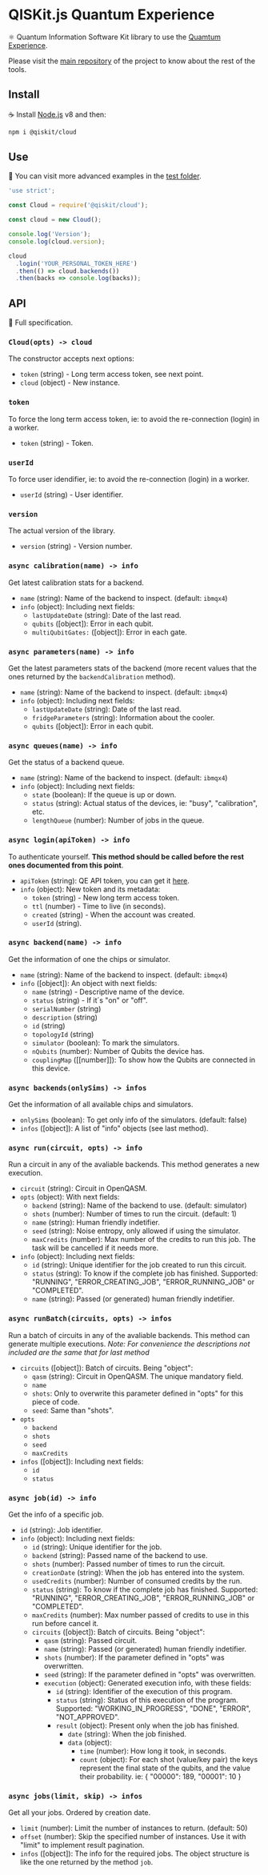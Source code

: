 # QISKit.js Quantum Experience

:atom_symbol: Quantum Information Software Kit library to use the [Quamtum Experience](https://quantumexperience.ng.bluemix.net).

Please visit the [main repository](https://github.com/QISKit/qiskit-sdk-js) of the project to know about the rest of the tools.

## Install

:coffee: Install [Node.js](https://nodejs.org/download) v8 and then:

```sh
npm i @qiskit/cloud
```

## Use

:pencil: You can visit more advanced examples in the [test folder](test).

```js
'use strict';

const Cloud = require('@qiskit/cloud');

const cloud = new Cloud();

console.log('Version');
console.log(cloud.version);

cloud
  .login('YOUR_PERSONAL_TOKEN_HERE')
  .then(() => cloud.backends())
  .then(backs => console.log(backs));
```

## API

:eyes: Full specification.

### `Cloud(opts) -> cloud`

The constructor accepts next options:

* `token` (string) - Long term access token, see next point.
* `cloud` (object) - New instance.

### `token`

To force the long term access token, ie: to avoid the re-connection (login) in a worker.

* `token` (string) - Token.

### `userId`

To force user idendifier, ie: to avoid the re-connection (login) in a worker.

* `userId` (string) - User identifier.

### `version`

The actual version of the library.

* `version` (string) - Version number.

### `async calibration(name) -> info`

Get latest calibration stats for a backend.

* `name` (string): Name of the backend to inspect. (default: `ibmqx4`)
* `info` (object): Including next fields:
  * `lastUpdateDate` (string): Date of the last read.
  * `qubits` ([object]): Error in each qubit.
  * `multiQubitGates:` ([object]): Error in each gate.

### `async parameters(name) -> info`

Get the latest parameters stats of the backend (more recent values that the ones returned by the `backendCalibration` method).

* `name` (string): Name of the backend to inspect. (default: `ibmqx4`)
* `info` (object): Including next fields:
  * `lastUpdateDate` (string): Date of the last read.
  * `fridgeParameters` (string): Information about the cooler.
  * `qubits` ([object]): Error in each qubit.

### `async queues(name) -> info`

Get the status of a backend queue.

* `name` (string): Name of the backend to inspect. (default: `ibmqx4`)
* `info` (object): Including next fields:
  * `state` (boolean): If the queue is up or down.
  * `status` (string): Actual status of the devices, ie: "busy", "calibration", etc.
  * `lengthQueue` (number): Number of jobs in the queue.

### `async login(apiToken) -> info`

To authenticate yourself. **This method should be called before the rest ones documented from this point**.

* `apiToken` (string): QE API token, you can get it [here](https://quantumexperience.ng.bluemix.net/qx/account).
* `info` (object): New token and its metadata:
  * `token` (string) - New long term access token.
  * `ttl` (number) - Time to live (in seconds).
  * `created` (string) - When the account was created.
  * `userId` (string).

### `async backend(name) -> info`

Get the information of one the chips or simulator.

* `name` (string): Name of the backend to inspect. (default: `ibmqx4`)
* `info` ([object]): An object with next fields:
  * `name` (string) - Descriptive name of the device.
  * `status` (string) - If it´s "on" or "off".
  * `serialNumber` (string)
  * `description` (string)
  * `id` (string)
  * `topologyId` (string)
  * `simulator` (boolean): To mark the simulators.
  * `nQubits` (number): Number of Qubits the device has.
  * `couplingMap` ([[number]]): To show how the Qubits are connected in this device.

### `async backends(onlySims) -> infos`

Get the information of all available chips and simulators.

* `onlySims` (boolean): To get only info of the simulators. (default: false)
* `infos` ([object]): A list of "info" objects (see last method).

### `async run(circuit, opts) -> info`

Run a circuit in any of the avaliable backends. This method generates a new execution.

* `circuit` (string): Circuit in OpenQASM.
* `opts` (object): With next fields:
  * `backend` (string): Name of the backend to use. (default: simulator)
  * `shots` (number): Number of times to run the circuit. (default: 1)
  * `name` (string): Human friendly indetifier.
  * `seed` (string): Noise entropy, only allowed if using the simulator.
  * `maxCredits` (number): Max number of the credits to run this job. The task will be cancelled if it needs more.
* `info` (object): Including next fields:
  * `id` (string): Unique identifier for the job created to run this circuit.
  * `status` (string): To know if the complete job has finished. Supported: "RUNNING", "ERROR_CREATING_JOB", "ERROR_RUNNING_JOB" or "COMPLETED".
  * `name` (string): Passed (or generated) human friendly indetifier.

### `async runBatch(circuits, opts) -> infos`

Run a batch of circuits in any of the avaliable backends. This method can generate multiple executions. _Note: For convenience the descriptions not included are the same that for last method_

* `circuits` ([object]): Batch of circuits. Being "object":
  * `qasm` (string): Circuit in OpenQASM. The unique mandatory field.
  * `name`
  * `shots`: Only to overwrite this parameter defined in "opts" for this piece of code.
  * `seed`: Same than "shots".
* `opts`
  * `backend`
  * `shots`
  * `seed`
  * `maxCredits`
* `infos` ([object]): Including next fields:
  * `id`
  * `status`

### `async job(id) -> info`

Get the info of a specific job.

* `id` (string): Job identifier.
* `info` (object): Including next fields:
  * `id` (string): Unique identifier for the job.
  * `backend` (string): Passed name of the backend to use.
  * `shots` (number): Passed number of times to run the circuit.
  * `creationDate` (string): When the job has entered into the system.
  * `usedCredits` (number): Number of consumed credits by the run.
  * `status` (string): To know if the complete job has finished. Supported: "RUNNING", "ERROR_CREATING_JOB", "ERROR_RUNNING_JOB" or "COMPLETED".
  * `maxCredits` (number): Max number passed of credits to use in this run before cancel it.
  * `circuits` ([object]): Batch of circuits. Being "object":
    * `qasm` (string): Passed circuit.
    * `name` (string): Passed (or generated) human friendly indetifier.
    * `shots` (number): If the parameter defined in "opts" was overwritten.
    * `seed` (string): If the parameter defined in "opts" was overwritten.
    * `execution` (object): Generated execution info, with these fields:
      * `id` (string): Identifier of the execution of this program.
      * `status` (string): Status of this execution of the program. Supported: "WORKING_IN_PROGRESS", "DONE", "ERROR", "NOT_APPROVED".
      * `result` (object): Present only when the job has finished.
        * `date` (string): When the job finished.
        * `data` (object):
          * `time` (number): How long it took, in seconds.
          * `count` (object): For each shot (value/key pair) the keys represent the final state of the qubits, and the value their probability. ie: { "00000": 189, "00001": 10 }

### `async jobs(limit, skip) -> infos`

Get all your jobs. Ordered by creation date.

* `limit` (number): Limit the number of instances to return. (default: 50)
* `offset` (number): Skip the specified number of instances. Use it with "limit" to implement result pagination.
* `infos` ([object]): The info for the required jobs. The object structure is like the one returned by the method `job`.
